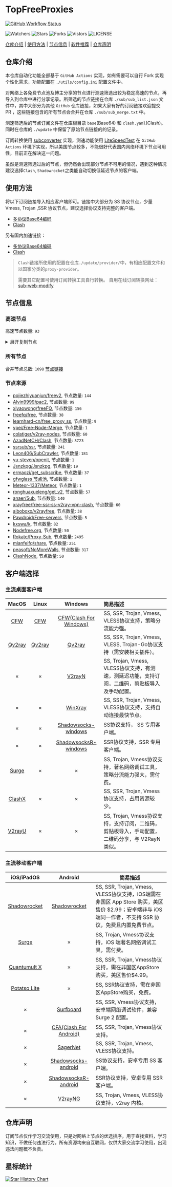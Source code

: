 # TopFreeProxies
[![GitHub Workflow Status](https://github.com/1904240502/node/actions/workflows/get-proxies.yml/badge.svg)](https://github.com/1904240502/node/actions/workflows/get-proxies.yml) 

![Watchers](https://img.shields.io/github/watchers/1904240502/node) ![Stars](https://img.shields.io/github/stars/1904240502/node) ![Forks](https://img.shields.io/github/forks/1904240502/node) ![Vistors](https://visitor-badge.laobi.icu/badge?page_id=1904240502.node) ![LICENSE](https://img.shields.io/badge/license-CC%20BY--SA%204.0-green.svg)

[仓库介绍](https://github.com/1904240502/node#仓库介绍) | [使用方法](https://github.com/1904240502/node#使用方法) | [节点信息](https://github.com/1904240502/node#节点信息) | [软件推荐](https://github.com/1904240502/node#客户端选择) | [仓库声明](https://github.com/1904240502/node#仓库声明)

## 仓库介绍
本仓库自动化功能全部基于 `GitHub Actions` 实现，如有需要可以自行 Fork 实现个性化需求，功能配置在 `./utils/config.ini` 配置文件中。

对网络上各免费节点池及博主分享的节点进行测速筛选出较为稳定高速的节点，再导入到仓库中进行分享记录。所筛选的节点链接在仓库 `./sub/sub_list.json` 文件中，其中大部分为其他 `GitHub` 仓库链接，如果大家有好的订阅链接欢迎提交 PR ，这些链接包含的所有节点会合并在仓库 `./sub/sub_merge.txt` 中。

测速筛选后的节点订阅文件在仓库根目录 `base`(Base64) 和 `clash.yaml`(Clash)。同时在仓库的 `./update` 中保留了原始节点链接的的记录。

订阅转换使用 [subconverter](https://github.com/tindy2013/subconverter) 实现，测速功能使用 [LiteSpeedTest](https://github.com/xxf098/LiteSpeedTest) 在 `GitHub Actions` 环境下实现，所以美国节点较多，不能很好代表国内网络环境下节点可用性，目前正在解决这一问题。

虽然是测速筛选过后的节点，但仍然会出现部分节点不可用的情况，遇到这种情况建议选择`Clash`, `Shadowrocket`之类能自动切换低延迟节点的客户端。

## 使用方法
将以下订阅链接导入相应客户端即可。链接中大部分为 SS 协议节点，少量 Vmess, Trojan ,SSR 协议节点，建议选择协议支持完整的客户端。

- [多协议Base64编码](https://raw.githubusercontent.com/1904240502/node/master/base)
- [Clash](https://raw.githubusercontent.com/1904240502/node/master/clash.yaml)



另有国内加速链接：

- [多协议Base64编码](https://fastly.jsdelivr.net/gh/1904240502/node@master/base)
- [Clash](https://fastly.jsdelivr.net/gh/1904240502/node@master/clash.yaml)

>`Clash`链接所使用的配置在仓库`./update/provider/`中，有相应配置文件和以国家分类的`proxy-provider`。
>
>需要其它配置可使用订阅转换工具自行转换。
>自用在线订阅转换网址：[sub-web-modify](https://sub.v1.mk/)

## 节点信息
### 高速节点
高速节点数量: `93`
<details>
  <summary>展开复制节点</summary>

    trojan://da777aae-defb-41d0-a183-2c27da2b4677@150.230.96.103:443?allowInsecure=1#JP_AzadNet%28110%29
    vmess://eyJ2IjoiMiIsInBzIjoiSlBfQXphZE5ldCg2NykiLCJhZGQiOiIxMzguMi40NC4yMTEiLCJwb3J0IjoiMjAwODEiLCJ0eXBlIjoibm9uZSIsImlkIjoiNTkzYjg1MjUtMGM0OC00YjBmLWQ5YWYtMmQ3M2E5MTQ4OTczIiwiYWlkIjoiNjQiLCJuZXQiOiJ0Y3AiLCJwYXRoIjoiLyIsImhvc3QiOiIiLCJ0bHMiOiIifQ==
    vmess://eyJ2IjoiMiIsInBzIjoiU0dfQXphZE5ldCgzMykiLCJhZGQiOiJ2c2cxLjBiYWQuY29tIiwicG9ydCI6IjQ0MyIsInR5cGUiOiJub25lIiwiaWQiOiI5MjcwOTRkMy1kNjc4LTQ3NjMtODU5MS1lMjQwZDBiY2FlODciLCJhaWQiOiIwIiwibmV0Ijoid3MiLCJwYXRoIjoiL2NoYXQiLCJob3N0IjoidnNnMS4wYmFkLmNvbSIsInRscyI6InRscyJ9
    ss://YWVzLTI1Ni1nY206WTZSOXBBdHZ4eHptR0M@85.208.108.22:8888#JP_AzadNet%2833%29
    ss://YWVzLTI1Ni1nY206WTZSOXBBdHZ4eHptR0M@85.208.108.21:3306#JP_AzadNet%2870%29
    ss://YWVzLTI1Ni1nY206UENubkg2U1FTbmZvUzI3@85.208.108.18:8091#JP_AzadNet%2819%29
    vmess://eyJ2IjoiMiIsInBzIjoiSEtfQXphZE5ldCg5KSIsImFkZCI6IjE4Mi4xNi4xLjE5NCIsInBvcnQiOiI4MCIsInR5cGUiOiJub25lIiwiaWQiOiIwMGExZGExNC1kNTVmLTVmNzUtZTM0Ni03OWI5ODVlMWE3MjMiLCJhaWQiOiIwIiwibmV0Ijoid3MiLCJwYXRoIjoiL29wdC92aWRlby9pbWFnZXMiLCJob3N0IjoiIiwidGxzIjoiIn0=
    vmess://eyJ2IjoiMiIsInBzIjoi8J+HqPCfh7Mg5Y+w5rm+KFRH6aKR6YGTQGt4c3dhKSIsImFkZCI6ImQwNDFhNTg1LTBjMWUtZTkyOC1kZmJiLWM1YzRiYjdmOTY4NS5jbm5pYy5yaXAiLCJwb3J0IjoiODAiLCJ0eXBlIjoibm9uZSIsImlkIjoiOWE4Njc0ODYtNWNhZi00NDM4LWFkZTktZDg3OGI2YjBkZWNiIiwiYWlkIjoiMCIsIm5ldCI6IndzIiwicGF0aCI6Ii8iLCJob3N0IjoiZDA0MWE1ODUtMGMxZS1lOTI4LWRmYmItYzVjNGJiN2Y5Njg1LmNubmljLnJpcCIsInRscyI6IiJ9
    ss://YWVzLTI1Ni1nY206Rm9PaUdsa0FBOXlQRUdQ@85.208.108.20:7306#JP_AzadNet%2816%29
    ssr://anAtYW00OC02LmVxbm9kZS5uZXQ6ODA4MTpvcmlnaW46YWVzLTI1Ni1jZmI6dGxzMS4yX3RpY2tldF9hdXRoOlpVRnZhMkpoUkU0Mi8_Z3JvdXA9VTFOU1VISnZkbWxrWlhJJnJlbWFya3M9OEotSHJfQ2ZoN1VnVzFOVFVsMGc4Si1Icl9DZmg3VWdTbERqZ0pEa3U1am90TG5tanFqb2paRHZ2SnBvZEhSd2N5OHZkSFF1YzJKekwzWnBjT09Ba1Emb2Jmc3BhcmFtPSZwcm90b3BhcmFtPQ
    vmess://eyJ2IjoiMiIsInBzIjoi8J+HuPCfh6wgX1VTX+e+juWbvS0+8J+HuPCfh6xfU0df5paw5Yqg5Z2hIiwiYWRkIjoiamRvc2cubm1zbC5waWNzIiwicG9ydCI6Ijg0NDMiLCJ0eXBlIjoibm9uZSIsImlkIjoiZTZkYWQ1OWEtNDU1Ny00ZmUyLWViMjEtYmEyNzBmOTc3OGZjIiwiYWlkIjoiMCIsIm5ldCI6IndzIiwicGF0aCI6Ii8iLCJob3N0IjoiamRvc2cubm1zbC5waWNzIiwidGxzIjoidGxzIn0=
    vmess://eyJ2IjoiMiIsInBzIjoi8J+HuPCfh6wgX1VTX+e+juWbvS0+8J+HuPCfh6xfU0df5paw5Yqg5Z2hXzEiLCJhZGQiOiJjZi1sdC5zaGFyZWNlbnRyZS5vbmxpbmUiLCJwb3J0IjoiNDQzIiwidHlwZSI6Im5vbmUiLCJpZCI6IjIwZTkyODgxLTVmYjQtNGIwNS1iYzc3LTU3OTI5NDc2ZGM2OSIsImFpZCI6IjAiLCJuZXQiOiJ3cyIsInBhdGgiOiIvc2hpcmtlciIsImhvc3QiOiJzZy1nY29yZS5zaGFyZWNlbnRyZS5vbmxpbmUiLCJ0bHMiOiJ0bHMifQ==
    vmess://eyJ2IjoiMiIsInBzIjoi8J+HrfCfh7Ag6aaZ5rivKFRH6aKR6YGTQGt4c3dhKSA3IiwiYWRkIjoicW16anUuNTJ6anUuY24iLCJwb3J0IjoiMjQyODEiLCJ0eXBlIjoibm9uZSIsImlkIjoiNDUzYmRhZTUtYzY0YS00NDVkLWFiODEtYzIwZDcyMGM2ODFlIiwiYWlkIjoiMCIsIm5ldCI6IndzIiwicGF0aCI6Ii9yYXkiLCJob3N0IjoicW16anUuNTJ6anUuY24iLCJ0bHMiOiJ0bHMifQ==
    ss://YWVzLTI1Ni1jZmI6YW1hem9uc2tyMDU@43.201.69.62:443#%F0%9F%87%B0%F0%9F%87%B7%20_KR_%E9%9F%A9%E5%9B%BD
    trojan://f2117e99-9b6e-47fd-b0a9-634a0b15b998@146.56.189.146:443?allowInsecure=1#KR_AzadNet%2812%29
    vmess://eyJ2IjoiMiIsInBzIjoi8J+Hr/Cfh7Ug5pel5pysXzAxMTgwNTUiLCJhZGQiOiIxMDMuMjU0Ljc0LjI5IiwicG9ydCI6IjQ2NDg2IiwidHlwZSI6Im5vbmUiLCJpZCI6ImRmZDAwOTgxLTZlMDQtNDkyYi1hYmU5LWI4YzBjODkzYmQyMSIsImFpZCI6IjAiLCJuZXQiOiJ0Y3AiLCJwYXRoIjoiLyIsImhvc3QiOiIiLCJ0bHMiOiIifQ==
    vmess://eyJ2IjoiMiIsInBzIjoi8J+Hr/Cfh7Ug5pel5pysXzAxMTgxODMiLCJhZGQiOiIxOTIuNTEuMTg4LjYzIiwicG9ydCI6IjI4NDk0IiwidHlwZSI6Im5vbmUiLCJpZCI6IjI2YWUyMjE3LTA4NGItNDgyMS1hZmRiLTUzODFkNTQ5NGFiZCIsImFpZCI6IjAiLCJuZXQiOiJ0Y3AiLCJwYXRoIjoiLyIsImhvc3QiOiIiLCJ0bHMiOiIifQ==
    ss://Y2hhY2hhMjAtaWV0Zi1wb2x5MTMwNTpHIXlCd1BXSDNWYW8@81.90.189.41:811#SG_AzadNet%2810%29
    trojan://b42c2c42-b8ef-4cbe-8443-8870cf10875a@20.247.106.224:443?allowInsecure=1&sni=data-tw.efyunpan.com#HK_AzadNet%284%29
    vmess://eyJ2IjoiMiIsInBzIjoi8J+HsPCfh7cgW1ZNZXNzXSDwn4ew8J+HtyBLUuOAkOS7mOi0ueaOqOiNkO+8mmh0dHBzLy90dC5zYnMvdmlw44CRIiwiYWRkIjoic3Vyb25nd2VpLmV1Lm9yZyIsInBvcnQiOiI0NDMiLCJ0eXBlIjoibm9uZSIsImlkIjoiNjA5M2VlZmItN2FiNi00MWRmLWFiYTAtZDVmYTU4MTQ3ZTEwIiwiYWlkIjoiMCIsIm5ldCI6IndzIiwicGF0aCI6Ii9yZWZmczd5MjZnMHVhIiwiaG9zdCI6InN1cm9uZ3dlaS5ldS5vcmciLCJ0bHMiOiJ0bHMifQ==
    vmess://eyJ2IjoiMiIsInBzIjoi8J+Hr/Cfh7UgW1ZNZXNzXSDwn4ev8J+HtSBKUOOAkOS7mOi0ueaOqOiNkO+8mmh0dHBzLy90dC5zYnMvdmlw44CRIiwiYWRkIjoid3d3Lmt1cm9taS5ldS5vcmciLCJwb3J0IjoiMzM0MjEiLCJ0eXBlIjoibm9uZSIsImlkIjoiOTRlNTZmZjktY2NmMS00MTRlLWExMTQtNDZlMGE3OWY2NjE0IiwiYWlkIjoiMCIsIm5ldCI6InRjcCIsInBhdGgiOiIvcmVmZnM3eTI2ZzB1YSIsImhvc3QiOiJzdXJvbmd3ZWkuZXUub3JnIiwidGxzIjoiIn0=
    vmess://eyJ2IjoiMiIsInBzIjoi8J+Hr/Cfh7UgZ2l0aHViLmNvbS9mcmVlZnEgLSDml6XmnKzkuJzkuqxMaW5vZGXmlbDmja7kuK3lv4MgMSIsImFkZCI6InY2LjU4MzE4MS54eXoiLCJwb3J0IjoiODAiLCJ0eXBlIjoibm9uZSIsImlkIjoiNTYxZDk1MzMtZTIwYS00ZmYwLTgzZDQtODBkMGNjNTg4ZGZiIiwiYWlkIjoiMCIsIm5ldCI6IndzIiwicGF0aCI6Ii8iLCJob3N0IjoidjYuNTgzMTgxLnh5eiIsInRscyI6IiJ9
    trojan://RRy34GGwsPt47SuC@154.3.32.164:443?allowInsecure=1&sni=sky998dmit3.xyz#HK_AzadNet
    trojan://b42c2c42-b8ef-4cbe-8443-8870cf10875a@16.163.189.245:443?allowInsecure=1&sni=data-hk.efyunpan.com#HK_AzadNet%281%29
    trojan://b42c2c42-b8ef-4cbe-8443-8870cf10875a@20.247.107.26:443?allowInsecure=1&sni=data-hk.efyunpan.com#HK_AzadNet%282%29
    trojan://b42c2c42-b8ef-4cbe-8443-8870cf10875a@20.24.95.62:443?allowInsecure=1&sni=data-hk.efyunpan.com#HK_AzadNet%283%29
    vmess://eyJ2IjoiMiIsInBzIjoi8J+Hr/Cfh7UgW1ZNZXNzXSDwn4ev8J+HtSBKUOOAkOS7mOi0ueaOqOiNkO+8mmh0dHBzLy90dC5zYnMvdmlw44CRIDMiLCJhZGQiOiJzdXpoaWhhbi5ldS5vcmciLCJwb3J0IjoiNDQzIiwidHlwZSI6Im5vbmUiLCJpZCI6IjBiODczY2ZmLTExYWItNDcxNi1jNDFhLTA0Zjg4NjEzNTA5MSIsImFpZCI6IjAiLCJuZXQiOiJ3cyIsInBhdGgiOiIvcm9ld2VzdSIsImhvc3QiOiJzdXpoaWhhbi5ldS5vcmciLCJ0bHMiOiJ0bHMifQ==
    vmess://eyJ2IjoiMiIsInBzIjoiSEtfQXphZE5ldCg1KSIsImFkZCI6IjQ3LjI0Mi43OS4xNjciLCJwb3J0IjoiODQ0MyIsInR5cGUiOiJub25lIiwiaWQiOiJjODJhYzMxNC0zZGFiLTNkYzYtOTQ4OC1hNTFiYWU4MTkwNjUiLCJhaWQiOiIwIiwibmV0Ijoid3MiLCJwYXRoIjoiL0Rvd25sb2FkIiwiaG9zdCI6IiIsInRscyI6InRscyJ9
    vmess://eyJ2IjoiMiIsInBzIjoiSEtfQXphZE5ldCg2KSIsImFkZCI6IjguMjE4LjU3LjMyIiwicG9ydCI6Ijg0NDMiLCJ0eXBlIjoibm9uZSIsImlkIjoiYzgyYWMzMTQtM2RhYi0zZGM2LTk0ODgtYTUxYmFlODE5MDY1IiwiYWlkIjoiMCIsIm5ldCI6IndzIiwicGF0aCI6Ii9Eb3dubG9hZCIsImhvc3QiOiIiLCJ0bHMiOiJ0bHMifQ==
    vmess://eyJ2IjoiMiIsInBzIjoiSEtfQXphZE5ldCg3KSIsImFkZCI6IjguMjE4LjcyLjIzOCIsInBvcnQiOiI4NDQzIiwidHlwZSI6Im5vbmUiLCJpZCI6ImM4MmFjMzE0LTNkYWItM2RjNi05NDg4LWE1MWJhZTgxOTA2NSIsImFpZCI6IjAiLCJuZXQiOiJ3cyIsInBhdGgiOiIvRG93bmxvYWQiLCJob3N0IjoiIiwidGxzIjoidGxzIn0=
    vmess://eyJ2IjoiMiIsInBzIjoiSEtfQXphZE5ldCg4KSIsImFkZCI6IjQ3LjI0My44OS4xNzciLCJwb3J0IjoiODQ0MyIsInR5cGUiOiJub25lIiwiaWQiOiJjODJhYzMxNC0zZGFiLTNkYzYtOTQ4OC1hNTFiYWU4MTkwNjUiLCJhaWQiOiIwIiwibmV0Ijoid3MiLCJwYXRoIjoiL0Rvd25sb2FkIiwiaG9zdCI6IiIsInRscyI6InRscyJ9
    vmess://eyJ2IjoiMiIsInBzIjoi8J+HqPCfh7MgW1ZNZXNzXSDwn4eo8J+HsyBUV+OAkOS7mOi0ueaOqOiNkO+8mmh0dHBzLy90dC5zYnMvdmlw44CRIiwiYWRkIjoiaGluZXQxMjYxLmdmd2lzYmVzdC54eXoiLCJwb3J0IjoiMjI0IiwidHlwZSI6Im5vbmUiLCJpZCI6IjIyODUxMzNlLWI5YmEtM2ZiNS1hMjQ2LTljN2RkY2MyY2Q3YSIsImFpZCI6IjAiLCJuZXQiOiJ0Y3AiLCJwYXRoIjoiL0Rvd25sb2FkIiwiaG9zdCI6ImhpbmV0MTI2MS5nZndpc2Jlc3QueHl6IiwidGxzIjoiIn0=
    vmess://eyJ2IjoiMiIsInBzIjoiSEtfQXphZE5ldCgxMCkiLCJhZGQiOiIyMC4xODcuMTIyLjEzMiIsInBvcnQiOiI0NDMiLCJ0eXBlIjoibm9uZSIsImlkIjoiYjc0NGY1Y2MtZWFiMi1kMmNkLWY0NzctNzY2NDZkMTc5ODdmIiwiYWlkIjoiMCIsIm5ldCI6IndzIiwicGF0aCI6Ii9wZXRhbHZ3cyIsImhvc3QiOiIiLCJ0bHMiOiJ0bHMifQ==
    trojan://aef2ca33-b162-409f-8f16-4c736c338412@20.205.37.136:443?allowInsecure=1#HK_AzadNet%2811%29
    trojan://f8d19ba5-8684-45f2-8523-77dbea588955@ru.iamnotagoodman.com:443?allowInsecure=1#HK_AzadNet%2812%29
    trojan://459d23f4-dcfd-4fef-9ba3-ef0ad10fc336@usla.iamnotagoodman.com:443?allowInsecure=1#HK_AzadNet%2814%29
    trojan://1bf16b43-0ad5-4512-a0e8-34bb8966278e@ap.stablize.top:443?allowInsecure=1#HK_AzadNet%2815%29
    trojan://1bf16b43-0ad5-4512-a0e8-34bb8966278e@de.stablize.top:443?allowInsecure=1#HK_AzadNet%2817%29
    trojan://28bccca2-43d2-47f8-bd63-b1361ce7d362@kh.iamnotagoodman.com:443?allowInsecure=1#HK_AzadNet%2818%29
    trojan://18304160-03d4-4c55-95c1-586c0a5f3a0a@jp.liangyuandian.top:443?allowInsecure=1#HK_AzadNet%2821%29
    trojan://b2119912-55bb-4e69-a002-b1d2ae75e47e@jp.iamnotagoodman.com:443?allowInsecure=1#HK_AzadNet%2823%29
    trojan://b341f309-7e2b-45c4-a316-9e23037e3711@sg.liangyuandian.top:443?allowInsecure=1#HK_AzadNet%2824%29
    trojan://18304160-03d4-4c55-95c1-586c0a5f3a0a@ap.liangyuandian.top:443?allowInsecure=1#HK_AzadNet%2825%29
    trojan://4f8c0e41-dbdb-40f1-99cb-2c2a0b909b52@lux.iamnotagoodman.com:443?allowInsecure=1#HK_AzadNet%2826%29
    trojan://4f8c0e41-dbdb-40f1-99cb-2c2a0b909b52@sg.iamnotagoodman.com:443?allowInsecure=1#US_AzadNet%28511%29
    vmess://eyJ2IjoiMiIsInBzIjoiVVNfQXphZE5ldCgyNjYpIDIiLCJhZGQiOiJodWNsb3VkLnRrIiwicG9ydCI6IjQ0MyIsInR5cGUiOiJub25lIiwiaWQiOiIyZGYzZWQ0YS00MzEzLTQ1ZjktYjc0Mi0yZjAyY2U1OTNhNmUiLCJhaWQiOiIwIiwibmV0Ijoid3MiLCJwYXRoIjoiL2h1aHUiLCJob3N0IjoiaHVjbG91ZC50ayIsInRscyI6InRscyJ9
    ss://Y2hhY2hhMjAtaWV0Zi1wb2x5MTMwNTpHIXlCd1BXSDNWYW8@72.140.224.195:810#CA_AzadNet%2822%29
    vmess://eyJ2IjoiMiIsInBzIjoi8J+HuvCfh7ggW1ZNZXNzXSDwn4e68J+HsiBVU+OAkOS7mOi0ueaOqOiNkO+8mmh0dHBzLy90dC5zYnMvdmlw44CRIDciLCJhZGQiOiIxNzIuNjcuMTY0LjEyMyIsInBvcnQiOiI0NDMiLCJ0eXBlIjoibm9uZSIsImlkIjoiYzVhMmQ3YjgtYmY4NC00Zjk3LTg1NzctYjliODdmMmJhYWY3IiwiYWlkIjoiMCIsIm5ldCI6IndzIiwicGF0aCI6Ii9BVUlLTjhBVSIsImhvc3QiOiJvcGxnMS5jZmNkbjIueHl6IiwidGxzIjoidGxzIn0=
    vmess://eyJ2IjoiMiIsInBzIjoi8J+HuvCfh7gg576O5Zu9KFRH6aKR6YGTQGt4c3dhKSAzNSIsImFkZCI6IjEwNC4xOC4zLjM1IiwicG9ydCI6IjQ0MyIsInR5cGUiOiJub25lIiwiaWQiOiJjNWEyZDdiOC1iZjg0LTRmOTctODU3Ny1iOWI4N2YyYmFhZjciLCJhaWQiOiIwIiwibmV0Ijoid3MiLCJwYXRoIjoiL0FVSUtOOEFVIiwiaG9zdCI6Im9wbGcxLmNmY2RuMi54eXoiLCJ0bHMiOiJ0bHMifQ==
    vmess://eyJ2IjoiMiIsInBzIjoi8J+HuvCfh7ggaHR0cHMvL2dpdGh1Yi5jb20vQWx2aW45OTk5L25ldy1wYWMvd2lraSBjbGFzaCBpcDEg5rSb5p2J55+2NC01IiwiYWRkIjoiMTcyLjY3LjE0NS4xNjYiLCJwb3J0IjoiNDQzIiwidHlwZSI6Im5vbmUiLCJpZCI6ImM1YTJkN2I4LWJmODQtNGY5Ny04NTc3LWI5Yjg3ZjJiYWFmNyIsImFpZCI6IjAiLCJuZXQiOiJ3cyIsInBhdGgiOiIvQVVJS044QVUiLCJob3N0Ijoib3BsZzEuY2ZjZG4yLnh5eiIsInRscyI6InRscyJ9
    vmess://eyJ2IjoiMiIsInBzIjoi8J+HuvCfh7gg576O5Zu9IDA2OSIsImFkZCI6IjE2LjE2Mi4xMjAuNjIiLCJwb3J0IjoiODAiLCJ0eXBlIjoibm9uZSIsImlkIjoiMzQ2MzI1N2UtZmNkMy00ZDM3LWMwNjEtNTJlNmRiYTFmNWJmIiwiYWlkIjoiMCIsIm5ldCI6IndzIiwicGF0aCI6Ii8iLCJob3N0IjoiIiwidGxzIjoiIn0=
    vmess://eyJ2IjoiMiIsInBzIjoi8J+HuvCfh7ggaHR0cHMvL2dpdGh1Yi5jb20vQWx2aW45OTk5L25ldy1wYWMvd2lraSBjbGFzaCBpcDEg5rSb5p2J55+2NC0xMCIsImFkZCI6IjE3Mi42Ny43MC4yMiIsInBvcnQiOiI0NDMiLCJ0eXBlIjoibm9uZSIsImlkIjoiYzVhMmQ3YjgtYmY4NC00Zjk3LTg1NzctYjliODdmMmJhYWY3IiwiYWlkIjoiMCIsIm5ldCI6IndzIiwicGF0aCI6Ii9BVUlLTjhBVSIsImhvc3QiOiJvcGxnMS5jZmNkbjIueHl6IiwidGxzIjoidGxzIn0=
    vmess://eyJ2IjoiMiIsInBzIjoi8J+HuvCfh7ggaHR0cHMvL2dpdGh1Yi5jb20vQWx2aW45OTk5L25ldy1wYWMvd2lraSBjbGFzaCBpcDEg5rSb5p2J55+2MS0zQ0ROIiwiYWRkIjoiMjMuMjI3LjM4LjM4IiwicG9ydCI6IjQ0MyIsInR5cGUiOiJub25lIiwiaWQiOiI0MGQ0OTZhNi1jZWViLTQwOTYtYmFlYi00Y2M1MmIyMDU2MjEiLCJhaWQiOiIwIiwibmV0Ijoid3MiLCJwYXRoIjoiL0VDVENKMERGIiwiaG9zdCI6ImxnMS50cnVtcDIwMjMudXMiLCJ0bHMiOiJ0bHMifQ==
    vmess://eyJ2IjoiMiIsInBzIjoi8J+HuvCfh7gg576O5Zu9KFRH6aKR6YGTQGt4c3dhKSA0NiIsImFkZCI6Ind2dnd3LmNvbSIsInBvcnQiOiI0NDMiLCJ0eXBlIjoibm9uZSIsImlkIjoiYzVhMmQ3YjgtYmY4NC00Zjk3LTg1NzctYjliODdmMmJhYWY3IiwiYWlkIjoiMCIsIm5ldCI6IndzIiwicGF0aCI6Ii9BVUlLTjhBVSIsImhvc3QiOiJvcGxnMS5jZmNkbjIueHl6IiwidGxzIjoidGxzIn0=
    vmess://eyJ2IjoiMiIsInBzIjoi8J+HuvCfh7ggaHR0cHMvL2dpdGh1Yi5jb20vQWx2aW45OTk5L25ldy1wYWMvd2lraSBjbGFzaCBpcDEg5rSb5p2J55+2My0zQ0ROIiwiYWRkIjoiMjMuMjI3LjM4LjQwIiwicG9ydCI6IjQ0MyIsInR5cGUiOiJub25lIiwiaWQiOiIxN2IyYTMxMy0zN2EwLTQ5NDUtYThlNC1lNjMzNzU1MDZiNGEiLCJhaWQiOiIwIiwibmV0Ijoid3MiLCJwYXRoIjoiL0EyREpPUEZUIiwiaG9zdCI6ImxnMTAuY2ZjZG4xLnh5eiIsInRscyI6InRscyJ9
    vmess://eyJ2IjoiMiIsInBzIjoi8J+HuvCfh7ggaHR0cHMvL2dpdGh1Yi5jb20vQWx2aW45OTk5L25ldy1wYWMvd2lraSBjbGFzaCBpcDEg5rSb5p2J55+2MS05Q0ROIiwiYWRkIjoiMTg1LjE2Mi4yMjguMjI4IiwicG9ydCI6IjQ0MyIsInR5cGUiOiJub25lIiwiaWQiOiI0MGQ0OTZhNi1jZWViLTQwOTYtYmFlYi00Y2M1MmIyMDU2MjEiLCJhaWQiOiIwIiwibmV0Ijoid3MiLCJwYXRoIjoiL0VDVENKMERGIiwiaG9zdCI6ImxnMS50cnVtcDIwMjMudXMiLCJ0bHMiOiJ0bHMifQ==
    vmess://eyJ2IjoiMiIsInBzIjoi8J+HuvCfh7ggaHR0cHMvL2dpdGh1Yi5jb20vQWx2aW45OTk5L25ldy1wYWMvd2lraSBjbGFzaCBpcDEg5rSb5p2J55+2NC0xNyIsImFkZCI6IjE5OC40MS4yMTIuMTIiLCJwb3J0IjoiNDQzIiwidHlwZSI6Im5vbmUiLCJpZCI6ImM1YTJkN2I4LWJmODQtNGY5Ny04NTc3LWI5Yjg3ZjJiYWFmNyIsImFpZCI6IjAiLCJuZXQiOiJ3cyIsInBhdGgiOiIvQVVJS044QVUiLCJob3N0Ijoib3BsZzEuY2ZjZG4yLnh5eiIsInRscyI6InRscyJ9
    vmess://eyJ2IjoiMiIsInBzIjoi8J+HuvCfh7ggaHR0cHMvL2dpdGh1Yi5jb20vQWx2aW45OTk5L25ldy1wYWMvd2lraSBjbGFzaCBpcDEg5rSb5p2J55+2Mi03Q0ROIiwiYWRkIjoiMjAzLjI0LjEwOC45IiwicG9ydCI6IjQ0MyIsInR5cGUiOiJub25lIiwiaWQiOiI1NmEyMTg4Yi0yYWI3LTQwMmMtYjliOC0zNDg0N2ZkZjA5NTgiLCJhaWQiOiIwIiwibmV0Ijoid3MiLCJwYXRoIjoiLzVRTlJPU1JWIiwiaG9zdCI6Im9wbGcxLnpodWppY24yLmNvbSIsInRscyI6InRscyJ9
    vmess://eyJ2IjoiMiIsInBzIjoi8J+HuvCfh7ggaHR0cHMvL2dpdGh1Yi5jb20vQWx2aW45OTk5L25ldy1wYWMvd2lraSBjbGFzaCBpcDEg5rSb5p2J55+2My01Q0ROIiwiYWRkIjoiMjAzLjMwLjE4OS4xOTEiLCJwb3J0IjoiNDQzIiwidHlwZSI6Im5vbmUiLCJpZCI6IjE3YjJhMzEzLTM3YTAtNDk0NS1hOGU0LWU2MzM3NTUwNmI0YSIsImFpZCI6IjAiLCJuZXQiOiJ3cyIsInBhdGgiOiIvQTJESk9QRlQiLCJob3N0IjoibGcxMC5jZmNkbjEueHl6IiwidGxzIjoidGxzIn0=
    vmess://eyJ2IjoiMiIsInBzIjoi8J+HuvCfh7gg576O5Zu9XzAxMTgxNjcyIiwiYWRkIjoiNDMuMTUzLjU3LjYyIiwicG9ydCI6IjU4NjY0IiwidHlwZSI6Im5vbmUiLCJpZCI6IjA0ODZiZDNmLTlmMmYtNDhjNi04NTkzLWFkNjM5ZDAzMmY5MCIsImFpZCI6IjAiLCJuZXQiOiJ0Y3AiLCJwYXRoIjoiL0EyREpPUEZUIiwiaG9zdCI6ImxnMTAuY2ZjZG4xLnh5eiIsInRscyI6IiJ9
    vmess://eyJ2IjoiMiIsInBzIjoi8J+HuvCfh7ggaHR0cHMvL2dpdGh1Yi5jb20vQWx2aW45OTk5L25ldy1wYWMvd2lraSBjbGFzaCBpcDEg5rSb5p2J55+2My02Q0ROIiwiYWRkIjoiMjAzLjMwLjE4OC4xOTAiLCJwb3J0IjoiNDQzIiwidHlwZSI6Im5vbmUiLCJpZCI6IjE3YjJhMzEzLTM3YTAtNDk0NS1hOGU0LWU2MzM3NTUwNmI0YSIsImFpZCI6IjAiLCJuZXQiOiJ3cyIsInBhdGgiOiIvQTJESk9QRlQiLCJob3N0IjoibGcxMC5jZmNkbjEueHl6IiwidGxzIjoidGxzIn0=
    vmess://eyJ2IjoiMiIsInBzIjoi8J+HuvCfh7gg576O5Zu9XzAxMTgxNjczIiwiYWRkIjoiNDMuMTUzLjU0LjI0MSIsInBvcnQiOiIyMzg5MSIsInR5cGUiOiJub25lIiwiaWQiOiIzODRjNGM1MS01OTNkLTRkNGMtOWUxNS0yMTBjMjAwMzM4MGQiLCJhaWQiOiIwIiwibmV0IjoidGNwIiwicGF0aCI6Ii9BMkRKT1BGVCIsImhvc3QiOiJsZzEwLmNmY2RuMS54eXoiLCJ0bHMiOiIifQ==
    vmess://eyJ2IjoiMiIsInBzIjoi8J+HuvCfh7ggaHR0cHMvL2dpdGh1Yi5jb20vQWx2aW45OTk5L25ldy1wYWMvd2lraSBjbGFzaCBpcDEg5rSb5p2J55+2My0xM0NETiIsImFkZCI6IjE5MC45My4yNDQuNCIsInBvcnQiOiI0NDMiLCJ0eXBlIjoibm9uZSIsImlkIjoiMTdiMmEzMTMtMzdhMC00OTQ1LWE4ZTQtZTYzMzc1NTA2YjRhIiwiYWlkIjoiMCIsIm5ldCI6IndzIiwicGF0aCI6Ii9BMkRKT1BGVCIsImhvc3QiOiJsZzEwLmNmY2RuMS54eXoiLCJ0bHMiOiJ0bHMifQ==
    vmess://eyJ2IjoiMiIsInBzIjoi8J+HuvCfh7ggaHR0cHMvL2dpdGh1Yi5jb20vQWx2aW45OTk5L25ldy1wYWMvd2lraSBjbGFzaCBpcDEg5rSb5p2J55+2My00Q0ROIiwiYWRkIjoiMjAzLjMwLjE5MC4xOTIiLCJwb3J0IjoiNDQzIiwidHlwZSI6Im5vbmUiLCJpZCI6IjE3YjJhMzEzLTM3YTAtNDk0NS1hOGU0LWU2MzM3NTUwNmI0YSIsImFpZCI6IjAiLCJuZXQiOiJ3cyIsInBhdGgiOiIvQTJESk9QRlQiLCJob3N0IjoibGcxMC5jZmNkbjEueHl6IiwidGxzIjoidGxzIn0=
    ss://YWVzLTI1Ni1nY206Rm9PaUdsa0FBOXlQRUdQ@38.75.137.9:7306#US_AzadNet%28366%29
    vmess://eyJ2IjoiMiIsInBzIjoi8J+HuvCfh7gg576O5Zu9XzAxMTgxNjY5IiwiYWRkIjoiNDMuMTUzLjg3LjE5NSIsInBvcnQiOiI0Nzc4OCIsInR5cGUiOiJub25lIiwiaWQiOiI3MjRhMjM4Mi01OTI5LTQ4MGMtYmE2NS00YTQzNGM0NmIyNjMiLCJhaWQiOiIwIiwibmV0IjoidGNwIiwicGF0aCI6Ii9BMkRKT1BGVCIsImhvc3QiOiJsZzEwLmNmY2RuMS54eXoiLCJ0bHMiOiIifQ==
    vmess://eyJ2IjoiMiIsInBzIjoi8J+HuvCfh7ggaHR0cHMvL2dpdGh1Yi5jb20vQWx2aW45OTk5L25ldy1wYWMvd2lraSBjbGFzaCBpcDEg5rSb5p2J55+2My0yQ0ROIiwiYWRkIjoiMTg4LjExNC45OS4xMSIsInBvcnQiOiI0NDMiLCJ0eXBlIjoibm9uZSIsImlkIjoiMTdiMmEzMTMtMzdhMC00OTQ1LWE4ZTQtZTYzMzc1NTA2YjRhIiwiYWlkIjoiMCIsIm5ldCI6IndzIiwicGF0aCI6Ii9BMkRKT1BGVCIsImhvc3QiOiJsZzEwLmNmY2RuMS54eXoiLCJ0bHMiOiJ0bHMifQ==
    vmess://eyJ2IjoiMiIsInBzIjoi8J+HuvCfh7gg576O5Zu9XzAxMTgxNjcxIiwiYWRkIjoiNDMuMTUzLjYxLjcxIiwicG9ydCI6IjEzNDYzIiwidHlwZSI6Im5vbmUiLCJpZCI6ImJhMzZlOTY1LTc0YjMtNDcwNS1lYWFhLTZiZThlODliYTliYSIsImFpZCI6IjAiLCJuZXQiOiJ0Y3AiLCJwYXRoIjoiL0EyREpPUEZUIiwiaG9zdCI6ImxnMTAuY2ZjZG4xLnh5eiIsInRscyI6IiJ9
    vmess://eyJ2IjoiMiIsInBzIjoi8J+HuvCfh7ggaHR0cHMvL2dpdGh1Yi5jb20vQWx2aW45OTk5L25ldy1wYWMvd2lraSBjbGFzaCBpcDEg5rSb5p2J55+2NC0xMCAyIiwiYWRkIjoiMTcyLjY3LjcwLjIyIiwicG9ydCI6IjQ0MyIsInR5cGUiOiJub25lIiwiaWQiOiJjNWEyZDdiOC1iZjg0LTRmOTctODU3Ny1iOWI4N2YyYmFhZjciLCJhaWQiOiIwIiwibmV0Ijoid3MiLCJwYXRoIjoiL0FVSUtOOEFVIiwiaG9zdCI6Im9wbGcxLmNmY2RuMi54eXoiLCJ0bHMiOiJ0bHMifQ==
    trojan://cf4295378e209e70d12c5bdd017144dfd1c772d3@3-249-129-98.ipv4.rush.ml:8443?allowInsecure=1#mianfeifq%20149
    vmess://eyJ2IjoiMiIsInBzIjoiZ2l0aHViLmNvbS9tZWhkaW1vZ2hhZGRhbS1jZWxsXzQ4OSIsImFkZCI6Im10bi5tcmxvbzE5ODY2LnRvcCIsInBvcnQiOiI4NDQzIiwidHlwZSI6Im5vbmUiLCJpZCI6ImY5Y2UyNDYwLTljYzktNDkyNC04M2Y2LWMyZDU3NDlmNTM3MyIsImFpZCI6IjAiLCJuZXQiOiJ3cyIsInBhdGgiOiIvIiwiaG9zdCI6ImIubXJsb28xOTg2Ni50b3AiLCJ0bHMiOiJ0bHMifQ==
    vmess://eyJ2IjoiMiIsInBzIjoi8J+Hq/Cfh7cgMS4wOXxmciB5b3V0dWJl6Zi/5Lyf56eR5oqAIiwiYWRkIjoiMTcyLjY3LjEyNy4yNTAiLCJwb3J0IjoiNDQzIiwidHlwZSI6Im5vbmUiLCJpZCI6IjJiMjE0MTIyLTE5MDYtNDI4YS1iYmI3LWEwMzljYmI3Y2Q1YyIsImFpZCI6IjAiLCJuZXQiOiJ3cyIsInBhdGgiOiIvOUpaRkRUS0UiLCJob3N0IjoiZnIxLnRydW1wMjAyMy5vcmciLCJ0bHMiOiJ0bHMifQ==
    trojan://shefelnak@185.16.206.212:443?allowInsecure=1#GB_185.16.206.212_01152023151f-396trojan
    vmess://eyJ2IjoiMiIsInBzIjoi6L+Z5Lqb6IqC54K55Y+q6IO95aSH55So5oiW6ICF6Ziy5q2i5aSx6IGU77yM6Jm954S26LSo6YeP5bm25LiN5piv5b6I5aW977yM5Lmf6K+35L2O6LCD5L2/55SoKSAxMDEiLCJhZGQiOiIxNTIuNjkuMTk3LjYwIiwicG9ydCI6IjEwNjkiLCJ0eXBlIjoibm9uZSIsImlkIjoiYWM4ZTI2ZmUtODE1MC00YjYwLWFlNjQtODJmYzc3ZWJhMmNmIiwiYWlkIjoiMCIsIm5ldCI6InRjcCIsInBhdGgiOiIvIiwiaG9zdCI6IiIsInRscyI6IiJ9
    trojan://cf4295378e209e70d12c5bdd017144dfd1c772d3@20-66-19-98.ipv4.rush.ml:8443?allowInsecure=0#%7C%209.53Mb
    vmess://eyJ2IjoiMiIsInBzIjoi8J+Hq/Cfh7cgaHR0cHMvL2dpdGh1Yi5jb20vQWx2aW45OTk5L25ldy1wYWMvd2lraSBjbGFzaCBpcDIg5rOV5Zu9Q0ROMS05IiwiYWRkIjoiMjAzLjMwLjE4OC4xMjAiLCJwb3J0IjoiNDQzIiwidHlwZSI6Im5vbmUiLCJpZCI6IjQ2MTI2MThjLTI0Y2QtNDM3OS05OTI0LWNmZGYzZDYxZmE1YSIsImFpZCI6IjAiLCJuZXQiOiJ3cyIsInBhdGgiOiIvSVlLTEQ1M00iLCJob3N0Ijoib3BmcjEudjJyYXlmcmVlMS54eXoiLCJ0bHMiOiJ0bHMifQ==
    vmess://eyJ2IjoiMiIsInBzIjoi8J+HuvCfh7ggaHR0cHMvL2dpdGh1Yi5jb20vQWx2aW45OTk5L25ldy1wYWMvd2lraSBjbGFzaCBpcDEg5rSb5p2J55+2My0zQ0ROIDIiLCJhZGQiOiIyMy4yMjcuMzguNDAiLCJwb3J0IjoiNDQzIiwidHlwZSI6Im5vbmUiLCJpZCI6IjE3YjJhMzEzLTM3YTAtNDk0NS1hOGU0LWU2MzM3NTUwNmI0YSIsImFpZCI6IjAiLCJuZXQiOiJ3cyIsInBhdGgiOiIvQTJESk9QRlQiLCJob3N0IjoibGcxMC5jZmNkbjEueHl6IiwidGxzIjoidGxzIn0=
    vmess://eyJ2IjoiMiIsInBzIjoi8J+HuvCfh7ggaHR0cHMvL2dpdGh1Yi5jb20vQWx2aW45OTk5L25ldy1wYWMvd2lraSBjbGFzaCBpcDEg5rSb5p2J55+2My00Q0ROIDIiLCJhZGQiOiIyMDMuMzAuMTkwLjE5MiIsInBvcnQiOiI0NDMiLCJ0eXBlIjoibm9uZSIsImlkIjoiMTdiMmEzMTMtMzdhMC00OTQ1LWE4ZTQtZTYzMzc1NTA2YjRhIiwiYWlkIjoiMCIsIm5ldCI6IndzIiwicGF0aCI6Ii9BMkRKT1BGVCIsImhvc3QiOiJsZzEwLmNmY2RuMS54eXoiLCJ0bHMiOiJ0bHMifQ==
    vmess://eyJ2IjoiMiIsInBzIjoi8J+HuvCfh7ggaHR0cHMvL2dpdGh1Yi5jb20vQWx2aW45OTk5L25ldy1wYWMvd2lraSBjbGFzaCBpcDEg5rSb5p2J55+2My0yQ0ROIDIiLCJhZGQiOiIxODguMTE0Ljk5LjExIiwicG9ydCI6IjQ0MyIsInR5cGUiOiJub25lIiwiaWQiOiIxN2IyYTMxMy0zN2EwLTQ5NDUtYThlNC1lNjMzNzU1MDZiNGEiLCJhaWQiOiIwIiwibmV0Ijoid3MiLCJwYXRoIjoiL0EyREpPUEZUIiwiaG9zdCI6ImxnMTAuY2ZjZG4xLnh5eiIsInRscyI6InRscyJ9
    vmess://eyJ2IjoiMiIsInBzIjoi8J+HuvCfh7ggaHR0cHMvL2dpdGh1Yi5jb20vQWx2aW45OTk5L25ldy1wYWMvd2lraSBjbGFzaCBpcDEg5rSb5p2J55+2My03Q0ROIiwiYWRkIjoiMjAzLjI0LjEwOC4xMCIsInBvcnQiOiI0NDMiLCJ0eXBlIjoibm9uZSIsImlkIjoiMTdiMmEzMTMtMzdhMC00OTQ1LWE4ZTQtZTYzMzc1NTA2YjRhIiwiYWlkIjoiMCIsIm5ldCI6IndzIiwicGF0aCI6Ii9BMkRKT1BGVCIsImhvc3QiOiJsZzEwLmNmY2RuMS54eXoiLCJ0bHMiOiJ0bHMifQ==
    vmess://eyJ2IjoiMiIsInBzIjoi8J+HuvCfh7ggaHR0cHMvL2dpdGh1Yi5jb20vQWx2aW45OTk5L25ldy1wYWMvd2lraSBjbGFzaCBpcDEg5rSb5p2J55+2My0xM0NETiAyIiwiYWRkIjoiMTkwLjkzLjI0NC40IiwicG9ydCI6IjQ0MyIsInR5cGUiOiJub25lIiwiaWQiOiIxN2IyYTMxMy0zN2EwLTQ5NDUtYThlNC1lNjMzNzU1MDZiNGEiLCJhaWQiOiIwIiwibmV0Ijoid3MiLCJwYXRoIjoiL0EyREpPUEZUIiwiaG9zdCI6ImxnMTAuY2ZjZG4xLnh5eiIsInRscyI6InRscyJ9
    vmess://eyJ2IjoiMiIsInBzIjoi8J+HuvCfh7ggaHR0cHMvL2dpdGh1Yi5jb20vQWx2aW45OTk5L25ldy1wYWMvd2lraSBjbGFzaCBpcDEg5rSb5p2J55+2My0xNUNETiIsImFkZCI6IjE5MC45My4yNDUuNCIsInBvcnQiOiI0NDMiLCJ0eXBlIjoibm9uZSIsImlkIjoiMTdiMmEzMTMtMzdhMC00OTQ1LWE4ZTQtZTYzMzc1NTA2YjRhIiwiYWlkIjoiMCIsIm5ldCI6IndzIiwicGF0aCI6Ii9BMkRKT1BGVCIsImhvc3QiOiJsZzEwLmNmY2RuMS54eXoiLCJ0bHMiOiJ0bHMifQ==
    vmess://eyJ2IjoiMiIsInBzIjoi8J+HuvCfh7ggaHR0cHMvL2dpdGh1Yi5jb20vQWx2aW45OTk5L25ldy1wYWMvd2lraSBjbGFzaCBpcDEg5rSb5p2J55+2My05Q0ROIiwiYWRkIjoiMTg1LjE2Mi4yMjguMjMwIiwicG9ydCI6IjQ0MyIsInR5cGUiOiJub25lIiwiaWQiOiIxN2IyYTMxMy0zN2EwLTQ5NDUtYThlNC1lNjMzNzU1MDZiNGEiLCJhaWQiOiIwIiwibmV0Ijoid3MiLCJwYXRoIjoiL0EyREpPUEZUIiwiaG9zdCI6ImxnMTAuY2ZjZG4xLnh5eiIsInRscyI6InRscyJ9
    vmess://eyJ2IjoiMiIsInBzIjoi8J+HuvCfh7ggaHR0cHMvL2dpdGh1Yi5jb20vQWx2aW45OTk5L25ldy1wYWMvd2lraSBjbGFzaCBpcDEg5rSb5p2J55+2My02Q0ROIDIiLCJhZGQiOiIyMDMuMzAuMTg4LjE5MCIsInBvcnQiOiI0NDMiLCJ0eXBlIjoibm9uZSIsImlkIjoiMTdiMmEzMTMtMzdhMC00OTQ1LWE4ZTQtZTYzMzc1NTA2YjRhIiwiYWlkIjoiMCIsIm5ldCI6IndzIiwicGF0aCI6Ii9BMkRKT1BGVCIsImhvc3QiOiJsZzEwLmNmY2RuMS54eXoiLCJ0bHMiOiJ0bHMifQ==
    vmess://eyJ2IjoiMiIsInBzIjoi8J+HuvCfh7ggaHR0cHMvL2dpdGh1Yi5jb20vQWx2aW45OTk5L25ldy1wYWMvd2lraSBjbGFzaCBpcDEg5rSb5p2J55+2My01Q0ROIDIiLCJhZGQiOiIyMDMuMzAuMTg5LjE5MSIsInBvcnQiOiI0NDMiLCJ0eXBlIjoibm9uZSIsImlkIjoiMTdiMmEzMTMtMzdhMC00OTQ1LWE4ZTQtZTYzMzc1NTA2YjRhIiwiYWlkIjoiMCIsIm5ldCI6IndzIiwicGF0aCI6Ii9BMkRKT1BGVCIsImhvc3QiOiJsZzEwLmNmY2RuMS54eXoiLCJ0bHMiOiJ0bHMifQ==
    vmess://eyJ2IjoiMiIsInBzIjoi8J+Hq/Cfh7cgaHR0cHMvL2dpdGh1Yi5jb20vQWx2aW45OTk5L25ldy1wYWMvd2lraSBjbGFzaCBpcDIg5rOV5Zu9Q0ROMS00IiwiYWRkIjoiMTQxLjEwMS4xMTQuMTM0IiwicG9ydCI6IjQ0MyIsInR5cGUiOiJub25lIiwiaWQiOiI0NjEyNjE4Yy0yNGNkLTQzNzktOTkyNC1jZmRmM2Q2MWZhNWEiLCJhaWQiOiIwIiwibmV0Ijoid3MiLCJwYXRoIjoiL0lZS0xENTNNIiwiaG9zdCI6Im9wZnIxLnYycmF5ZnJlZTEueHl6IiwidGxzIjoidGxzIn0=
    vmess://eyJ2IjoiMiIsInBzIjoi8J+HqPCfh78g5o235YWLKFRH6aKR6YGTQGt4c3dhKSIsImFkZCI6InJ1Lmt4c3dhLnRrIiwicG9ydCI6IjU3MzU4IiwidHlwZSI6Im5vbmUiLCJpZCI6ImMwYjMwYTg4LTkwNTAtNDg1My05M2ZlLWFjODlmYjRhZjVlMCIsImFpZCI6IjAiLCJuZXQiOiJ3cyIsInBhdGgiOiIva3hzd2EiLCJob3N0IjoicnUua3hzd2EudGsiLCJ0bHMiOiJ0bHMifQ==
    vmess://eyJ2IjoiMiIsInBzIjoi8J+HuvCfh7ggaHR0cHMvL2dpdGh1Yi5jb20vQWx2aW45OTk5L25ldy1wYWMvd2lraSBjbGFzaCBpcDEg5rSb5p2J55+2My0xQ0ROIiwiYWRkIjoiMjAzLjMwLjE5MS4xOTMiLCJwb3J0IjoiNDQzIiwidHlwZSI6Im5vbmUiLCJpZCI6IjE3YjJhMzEzLTM3YTAtNDk0NS1hOGU0LWU2MzM3NTUwNmI0YSIsImFpZCI6IjAiLCJuZXQiOiJ3cyIsInBhdGgiOiIvQTJESk9QRlQiLCJob3N0IjoibGcxMC5jZmNkbjEueHl6IiwidGxzIjoidGxzIn0=
    vmess://eyJ2IjoiMiIsInBzIjoi8J+HuvCfh7ggaHR0cHMvL2dpdGh1Yi5jb20vQWx2aW45OTk5L25ldy1wYWMvd2lraSBjbGFzaCBpcDEg5rSb5p2J55+2My0xNENETiIsImFkZCI6IjE5MC45My4yNDYuNCIsInBvcnQiOiI0NDMiLCJ0eXBlIjoibm9uZSIsImlkIjoiMTdiMmEzMTMtMzdhMC00OTQ1LWE4ZTQtZTYzMzc1NTA2YjRhIiwiYWlkIjoiMCIsIm5ldCI6IndzIiwicGF0aCI6Ii9BMkRKT1BGVCIsImhvc3QiOiJsZzEwLmNmY2RuMS54eXoiLCJ0bHMiOiJ0bHMifQ==
    vmess://eyJ2IjoiMiIsInBzIjoiR0JfQXphZE5ldCgxKSIsImFkZCI6IjUxLjM4LjgyLjEzMiIsInBvcnQiOiI4MCIsInR5cGUiOiJub25lIiwiaWQiOiJhY2E3NmYyNy1jZGEzLTQ3ZjctYWY3OS03ODczMDM0ZmQzYmMiLCJhaWQiOiIwIiwibmV0Ijoid3MiLCJwYXRoIjoiL3ZtZXNzIiwiaG9zdCI6IiIsInRscyI6IiJ9
    vmess://eyJ2IjoiMiIsInBzIjoi6L+Z5Lqb6IqC54K55Y+q6IO95aSH55So5oiW6ICF6Ziy5q2i5aSx6IGU77yM6Jm954S26LSo6YeP5bm25LiN5piv5b6I5aW977yM5Lmf6K+35L2O6LCD5L2/55SoKSA2NiIsImFkZCI6InYxMGEudG9kZG5zLnRrIiwicG9ydCI6IjgwIiwidHlwZSI6Im5vbmUiLCJpZCI6ImEyNTg4MWYzLTk2N2YtMzI2NS1iYzdmLTllNjY4NTdiMDE2YiIsImFpZCI6IjAiLCJuZXQiOiJ3cyIsInBhdGgiOiIvZnItdW5saW1pdHh4eCIsImhvc3QiOiJ2MTBhLnRvZGRucy50ayIsInRscyI6IiJ9
    vmess://eyJ2IjoiMiIsInBzIjoiUlVfQXphZE5ldCgyKSIsImFkZCI6IjkxLjE5My4xODEuMTkyIiwicG9ydCI6IjgwOTAiLCJ0eXBlIjoibm9uZSIsImlkIjoiMDhiYzMwZTEtYmUzOS00ZWI0LWU4ODctZTY1NzliZTE1YTQ1IiwiYWlkIjoiMCIsIm5ldCI6IndzIiwicGF0aCI6Ii8iLCJob3N0IjoiIiwidGxzIjoiIn0=
    

</details>

### 所有节点
合并节点总数: `1098`
[节点链接](https://raw.githubusercontent.com/alanbobs999/TopFreeProxies/master/sub/sub_merge_base64.txt)

### 节点来源
- [pojiezhiyuanjun/freev2](https://github.com/pojiezhiyuanjun/freev2), 节点数量: `144`
- [Alvin9999/pac2](https://github.com/Alvin9999/pac2), 节点数量: `99`
- [xiyaowong/freeFQ](https://github.com/xiyaowong/freeFQ), 节点数量: `156`
- [freefq/free](https://github.com/freefq/free), 节点数量: `38`
- [learnhard-cn/free_proxy_ss](https://github.com/learnhard-cn/free_proxy_ss), 节点数量: `9`
- [vpei/Free-Node-Merge](https://github.com/vpei/Free-Node-Merge), 节点数量: `1`
- [colatiger/v2ray-nodes](https://github.com/colatiger/v2ray-nodes), 节点数量: `60`
- [AzadNetCH/Clash](https://github.com/AzadNetCH/Clash), 节点数量: `3723`
- [ssrsub/ssr](https://github.com/ssrsub/ssr), 节点数量: `241`
- [Leon406/SubCrawler](https://github.com/Leon406/SubCrawler), 节点数量: `181`
- [yu-steven/openit](https://github.com/yu-steven/openit), 节点数量: `1`
- [Jsnzkpg/Jsnzkpg](https://github.com/Jsnzkpg/Jsnzkpg), 节点数量: `19`
- [ermaozi/get_subscribe](https://github.com/ermaozi/get_subscribe), 节点数量: `37`
- [gfwglass 节点池](https://gfwglass.tk), 节点数量: `1`
- [Meteor-1337/Meteor](https://github.com/Meteor-1337/Meteor), 节点数量: `1`
- [ronghuaxueleng/get_v2](https://github.com/ronghuaxueleng/get_v2), 节点数量: `57`
- [anaer/Sub](https://github.com/anaer/Sub), 节点数量: `140`
- [xrayfree/free-ssr-ss-v2ray-vpn-clash](https://github.com/xrayfree/free-ssr-ss-v2ray-vpn-clash), 节点数量: `60`
- [aiboboxx/v2rayfree](https://github.com/aiboboxx/v2rayfree), 节点数量: `38`
- [Pawdroid/Free-servers](https://github.com/Pawdroid/Free-servers), 节点数量: `5`
- [kxswa/k](https://github.com/kxswa/k), 节点数量: `82`
- [Nodefree.org](https://github.com/Fukki-Z/nodefree), 节点数量: `50`
- [Rokate/Proxy-Sub](https://github.com/Rokate/Proxy-Sub), 节点数量: `2495`
- [mianfeifq/share](https://github.com/mianfeifq/share), 节点数量: `251`
- [peasoft/NoMoreWalls](https://github.com/peasoft/NoMoreWalls), 节点数量: `317`
- [ClashNode](https://clashnode.com/f/freenode), 节点数量: `50`

## 客户端选择
### 主流桌面客户端
|                            MacOS                             |                            Linux                             |                           Windows                            | 简易描述                                           |
| :----------------------------------------------------------: | :----------------------------------------------------------: | :----------------------------------------------------------: | :------------------------------------------------- |
| [CFW](https://github.com/Fndroid/clash_for_windows_pkg/releases) | [CFW](https://github.com/Fndroid/clash_for_windows_pkg/releases) | [CFW(Clash For Windows)](https://github.com/Fndroid/clash_for_windows_pkg/releases) | SS, SSR, Trojan, Vmess, VLESS协议支持，策略分流能力强。            |
|     [Qv2ray](https://github.com/Qv2ray/Qv2ray/releases)      |     [Qv2ray](https://github.com/Qv2ray/Qv2ray/releases)      |     [Qv2ray](https://github.com/Qv2ray/Qv2ray/releases)      | SS, SSR, Trojan, Vmess, VLESS, Trojan-Go协议支持（需安装相关插件）。 |
|                              ×                               |                              ×                               |      [V2rayN](https://github.com/2dust/v2rayN/releases)      | SS, Trojan, Vmess, VLESS协议支持，有测速，测延迟功能，支持订阅，二维码，剪贴板导入及手动配置。                 |
|                              ×                               |                              ×                               |    [WinXray](https://github.com/TheMRLL/winxray/releases)    | SS, SSR, Trojan, Vmess, VLESS协议支持，支持自动连接最快节点。            |
|                              ×                               |                              ×                               | [Shadowsocks-windows](https://github.com/shadowsocks/shadowsocks-windows/releases) | SS协议支持， SS 专用客户端。                                       |
|                              ×                               |                              ×                               | [ShadowsocksR-windows](https://github.com/HMBSbige/ShadowsocksR-Windows/releases) | SSR协议支持，SSR 专用客户端。                                      |
|                [Surge](https://nssurge.com/)                 |                              ×                               |                              ×                               | SS, Trojan, Vmess协议支持，著名网络调试工具，策略分流能力强大，需付费。                        |
|   [ClashX](https://github.com/yichengchen/clashX/releases)   |                              ×                               |                              ×                               | SS, SSR, Trojan, Vmess协议支持，占用资源较少。                   |
|      [V2rayU](https://github.com/yanue/V2rayU/releases)      |                              ×                               |                              ×                               | SS, Trojan, Vmess协议支持，支持订阅，二维码，剪贴板导入，手动配置，二维码分享，与 V2RayN 类似。                        |

### 主流移动客户端
|                          iOS/iPadOS                          |                           Android                            | 简易描述                                                     |
| :----------------------------------------------------------: | :----------------------------------------------------------: | ------------------------------------------------------------ |
| [Shadowrocket](https://apps.apple.com/us/app/shadowrocket/id932747118) | [Shadowrocket](https://play.google.com/store/apps/details?id=com.v2cross.proxy) | SS, SSR, Trojan, Vmess, VLESS协议支持，iOS端需在非国区 App Store 购买，美区售价 $2.99；安卓端非与 iOS 端同一作者，不支持 SSR 协议，免费且内置免费节点。 |
|                [Surge](https://nssurge.com/)                 |                              ×                               | SS, Trojan, Vmess协议支持，iOS 端著名网络调试工具，需付费。                                  |
| [Quantumult X](https://apps.apple.com/us/app/quantumult-x/id1443988620) |                              ×                               | SS, SSR, Trojan, Vmess协议支持，需在非国区AppStore购买，美区售价$4.99。 |
| [Potatso Lite](https://apps.apple.com/us/app/potatso-lite/id1239860606) |                              ×                               | SS, SSR协议支持，需在非国区AppStore购买，免费。              |
|                              ×                               | [Surfboard](https://play.google.com/store/apps/details?id=com.getsurfboard) | SS, SSR, Vmess协议支持，安卓端网络调试软件，兼容 Surge 2 配置。 |
|                              ×                               | [CFA(Clash For Android)](https://github.com/Kr328/ClashForAndroid/releases) | SS, SSR, Trojan, Vmess协议支持。                             |
|                              ×                               |  [SagerNet](https://github.com/SagerNet/SagerNet/releases)   | SS, SSR, Trojan, Vmess, VLESS协议支持。                      |
|                              ×                               | [Shadowsocks-android](https://github.com/shadowsocks/shadowsocks-android/releases) | SS协议支持，安卓专用 SS 客户端。                                                 |
|                              ×                               | [ShadowsocksR-android](https://github.com/HMBSbige/ShadowsocksR-Android/releases) | SSR协议支持，安卓专用 SSR 客户端。                                                |
|                              ×                               |     [V2rayNG](https://github.com/2dust/v2rayNG/releases)     | SS, Trojan, Vmess, VLESS协议支持，v2ray 内核。                           |


## 仓库声明
订阅节点仅作学习交流使用，只是对网络上节点的优选排序，用于查找资料，学习知识，不做任何违法行为。所有资源均来自互联网，仅供大家交流学习使用，出现违法问题概不负责。

## 星标统计
[![Star History Chart](https://api.star-history.com/svg?repos=alanbobs999/TopFreeProxies&type=Date)](https://star-history.com/#alanbobs999/TopFreeProxies&Date)

